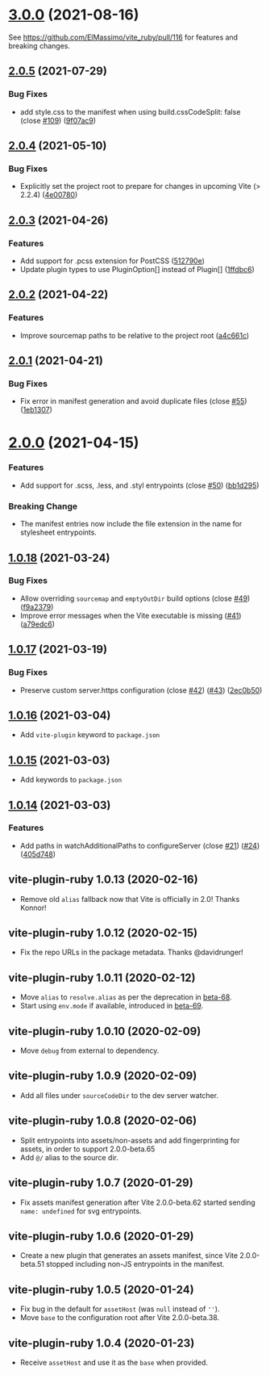 # [3.0.0](https://github.com/ElMassimo/vite_ruby/compare/vite-plugin-ruby@2.0.5...vite-plugin-ruby@3.0.0) (2021-08-16)

See https://github.com/ElMassimo/vite_ruby/pull/116 for features and breaking changes.


## [2.0.5](https://github.com/ElMassimo/vite_ruby/compare/vite-plugin-ruby@2.0.4...vite-plugin-ruby@2.0.5) (2021-07-29)


### Bug Fixes

* add style.css to the manifest when using build.cssCodeSplit: false (close [#109](https://github.com/ElMassimo/vite_ruby/issues/109)) ([9f07ac9](https://github.com/ElMassimo/vite_ruby/commit/9f07ac9db301c5189daaaa16204b469a453f15e5))



## [2.0.4](https://github.com/ElMassimo/vite_ruby/compare/vite-plugin-ruby@2.0.3...vite-plugin-ruby@2.0.4) (2021-05-10)


### Bug Fixes

* Explicitly set the project root to prepare for changes in upcoming Vite (> 2.2.4) ([4e00780](https://github.com/ElMassimo/vite_ruby/commit/4e00780309242ac8bb801cd30c345d91796ed684))



## [2.0.3](https://github.com/ElMassimo/vite_ruby/compare/vite-plugin-ruby@2.0.2...vite-plugin-ruby@2.0.3) (2021-04-26)


### Features

* Add support for .pcss extension for PostCSS ([512790e](https://github.com/ElMassimo/vite_ruby/commit/512790e7254f6073571695a977744369854dbfa7))
* Update plugin types to use PluginOption[] instead of Plugin[] ([1ffdbc6](https://github.com/ElMassimo/vite_ruby/commit/1ffdbc6369f0d6f87d050b1d7fa10f5ce8934758))



## [2.0.2](https://github.com/ElMassimo/vite_ruby/compare/vite-plugin-ruby@2.0.1...vite-plugin-ruby@2.0.2) (2021-04-22)


### Features

* Improve sourcemap paths to be relative to the project root ([a4c661c](https://github.com/ElMassimo/vite_ruby/commit/a4c661c1b51becafde66c5ff3e4e195534d63c67))



## [2.0.1](https://github.com/ElMassimo/vite_ruby/compare/vite-plugin-ruby@2.0.0...vite-plugin-ruby@2.0.1) (2021-04-21)


### Bug Fixes

* Fix error in manifest generation and avoid duplicate files (close [#55](https://github.com/ElMassimo/vite_ruby/issues/55)) ([1eb1307](https://github.com/ElMassimo/vite_ruby/commit/1eb1307ea183a9bcbe3ea38fe215c88ba3ed6e8f))



# [2.0.0](https://github.com/ElMassimo/vite_ruby/compare/vite-plugin-ruby@1.0.18...vite-plugin-ruby@2.0.0) (2021-04-15)

### Features

* Add support for .scss, .less, and .styl entrypoints (close [#50](https://github.com/ElMassimo/vite_ruby/issues/50)) ([bb1d295](https://github.com/ElMassimo/vite_ruby/commit/bb1d2953b3a8c5862d26cdfcd5edc5cc918d1c5a))

### Breaking Change

* The manifest entries now include the file extension in the name for stylesheet entrypoints.

## [1.0.18](https://github.com/ElMassimo/vite_ruby/compare/vite-plugin-ruby@1.0.17...vite-plugin-ruby@1.0.18) (2021-03-24)


### Bug Fixes

* Allow overriding `sourcemap` and `emptyOutDir` build options (close [#49](https://github.com/ElMassimo/vite_ruby/issues/49)) ([f9a2379](https://github.com/ElMassimo/vite_ruby/commit/f9a237907726d9d1d44eca9fb671df3c4333905c))
* Improve error messages when the Vite executable is missing ([#41](https://github.com/ElMassimo/vite_ruby/issues/41)) ([a79edc6](https://github.com/ElMassimo/vite_ruby/commit/a79edc6cc603c1094ede9e899226e98f734e7bbe))



## [1.0.17](https://github.com/ElMassimo/vite_ruby/compare/vite-plugin-ruby@1.0.16...vite-plugin-ruby@1.0.17) (2021-03-19)

### Bug Fixes

* Preserve custom server.https configuration (close [#42](https://github.com/ElMassimo/vite_ruby/issues/42)) ([#43](https://github.com/ElMassimo/vite_ruby/issues/43)) ([2ec0b50](https://github.com/ElMassimo/vite_ruby/commit/2ec0b503783e8890f179c384800a02c082cf8cc0))


## [1.0.16](https://github.com/ElMassimo/vite_ruby/compare/vite-plugin-ruby@1.0.15...vite-plugin-ruby@1.0.16) (2021-03-04)

* Add `vite-plugin` keyword to `package.json`

## [1.0.15](https://github.com/ElMassimo/vite_ruby/compare/vite-plugin-ruby@1.0.14...vite-plugin-ruby@1.0.15) (2021-03-03)

* Add keywords to `package.json`

## [1.0.14](https://github.com/ElMassimo/vite_ruby/compare/vite-plugin-ruby@1.0.13...vite-plugin-ruby@1.0.14) (2021-03-03)


### Features

* Add paths in watchAdditionalPaths to configureServer (close [#21](https://github.com/ElMassimo/vite_ruby/issues/21)) ([#24](https://github.com/ElMassimo/vite_ruby/issues/24)) ([405d748](https://github.com/ElMassimo/vite_ruby/commit/405d7482c7285a3d067c137d01e321f42d4df1c5))



## vite-plugin-ruby 1.0.13 (2020-02-16)

- Remove old `alias` fallback now that Vite is officially in 2.0! Thanks Konnor!

## vite-plugin-ruby 1.0.12 (2020-02-15)

- Fix the repo URLs in the package metadata. Thanks @davidrunger!

## vite-plugin-ruby 1.0.11 (2020-02-12)

- Move `alias` to `resolve.alias` as per the deprecation in [beta-68](https://github.com/vitejs/vite/blob/main/packages/vite/CHANGELOG.md#200-beta68-2021-02-11).
- Start using `env.mode` if available, introduced in [beta-69](https://github.com/vitejs/vite/blob/main/packages/vite/CHANGELOG.md#200-beta69-2021-02-11).

## vite-plugin-ruby 1.0.10 (2020-02-09)

- Move `debug` from external to dependency.

## vite-plugin-ruby 1.0.9 (2020-02-09)

- Add all files under `sourceCodeDir` to the dev server watcher.

## vite-plugin-ruby 1.0.8 (2020-02-06)

- Split entrypoints into assets/non-assets and add fingerprinting for assets, in order to support 2.0.0-beta.65
- Add `@/` alias to the source dir.

## vite-plugin-ruby 1.0.7 (2020-01-29)

- Fix assets manifest generation after Vite 2.0.0-beta.62 started sending `name: undefined` for svg entrypoints.

## vite-plugin-ruby 1.0.6 (2020-01-29)

- Create a new plugin that generates an assets manifest, since Vite 2.0.0-beta.51 stopped including non-JS entrypoints in the manifest.

## vite-plugin-ruby 1.0.5  (2020-01-24)

- Fix bug in the default for `assetHost` (was `null` instead of `''`).
- Move `base` to the configuration root after Vite 2.0.0-beta.38.

## vite-plugin-ruby 1.0.4  (2020-01-23)

- Receive `assetHost` and use it as the `base` when provided.
